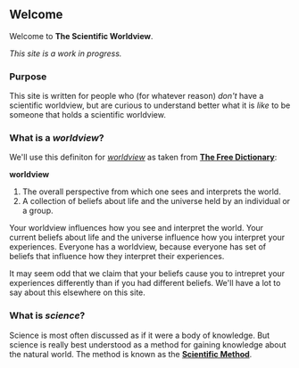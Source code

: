 ## Welcome

Welcome to **The Scientific Worldview**.  

*This site is a work in progress.*

### Purpose
This site is written for people who (for whatever reason) *don't* have a scientific worldview, but are curious to understand better what it is *like* to be someone that holds a scientific worldview.
 
### What is a *worldview*?

We'll use this definiton for *[worldview][1]* as taken from **[The Free Dictionary][2]**:

**worldview**

1. The overall perspective from which one sees and interprets the world.
2. A collection of beliefs about life and the universe held by an individual or a group.

Your worldview influences how you see and interpret the world. Your current beliefs about life and the universe influence how you interpret your experiences. Everyone has a worldview, because everyone has set of beliefs that influence how they interpret their experiences.

It may seem odd that we claim that your beliefs cause you to intrepret your experiences differently than if you had different beliefs. We'll have a lot to say about this elsewhere on this site.

### What is *science*?

Science is most often discussed as if it were a body of knowledge. But science is really best understood as a method for gaining knowledge about the natural world. The method is known as the **[Scientific Method](/the_scientific_method)**.

[1]: http://www.thefreedictionary.com/worldview
[2]: http://www.thefreedictionary.com/

[title: Welcome]: /